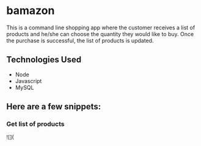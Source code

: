 # bamazon

This is a command line shopping app where the customer receives a list of products and he/she can choose the quantity they would like to buy. Once the purchase is successful, the list of products is updated.

## Technologies Used
- Node
- Javascript
- MySQL

## Here are a few snippets:

### Get list of products

![](
